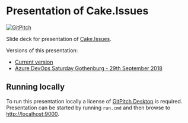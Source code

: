 # Presentation of Cake.Issues

[![GitPitch](https://gitpitch.com/assets/badge.svg)](https://gitpitch.com/pascalberger/Cake.Issues-Presentation)

Slide deck for presentation of [Cake.Issues](https://cake-contrib.github.io/Cake.Issues.Website).

Versions of this presentation:

* [Current version](https://gitpitch.com/pascalberger/Cake.Issues-Presentation)
* [Azure DevOps Saturday Gothenburg - 29th September 2018](https://gitpitch.com/pascalberger/Cake.Issues-Presentation/20180929-azure-devops-saturday-gothenburg)

## Running locally

To run this presentation locally a license of [GitPitch Desktop] is required.
Presentation can be started by running `run.cmd` and then browse to [http://localhost:9000].

[GitPitch Desktop]: https://gitpitch.com/desktop
[http://localhost:9000]: http://localhost:9000
